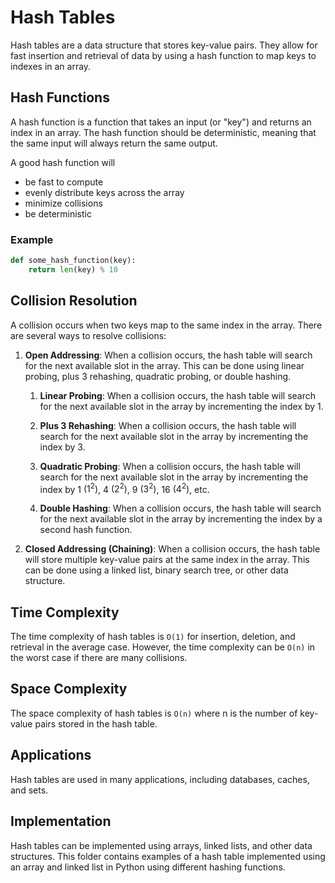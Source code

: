 # Hash Tables

Hash tables are a data structure that stores key-value pairs. They allow for fast insertion and retrieval of data by using a hash function to map keys to indexes in an array.

## Hash Functions

A hash function is a function that takes an input (or "key") and returns
an index in an array. The hash function should be deterministic, meaning
that the same input will always return the same output.

A good hash function will

- be fast to compute
- evenly distribute keys across the array
- minimize collisions
- be deterministic

### Example

```python
def some_hash_function(key):
    return len(key) % 10
```

## Collision Resolution

A collision occurs when two keys map to the same index in the array. There are
several ways to resolve collisions:

1. **Open Addressing**: When a collision occurs, the hash table will search for
   the next available slot in the array. This can be done using linear probing,
   plus 3 rehashing, quadratic probing, or double hashing.

    1. **Linear Probing**: When a collision occurs, the hash table will search
        for the next available slot in the array by incrementing the index by 1.

    2. **Plus 3 Rehashing**: When a collision occurs, the hash table will search
        for the next available slot in the array by incrementing the index by 3.

    3. **Quadratic Probing**: When a collision occurs, the hash table will search
        for the next available slot in the array by incrementing the index by 1 $(1^2)$, 4 $(2^2)$, 9 $(3^2)$, 16 $(4^2)$, etc.

    4. **Double Hashing**: When a collision occurs, the hash table will search
        for the next available slot in the array by incrementing the index by a
        second hash function.

2. **Closed Addressing (Chaining)**: When a collision occurs, the hash table will store multiple
    key-value pairs at the same index in the array. This can be done using a linked list, binary search tree, or other data structure.

## Time Complexity

The time complexity of hash tables is `O(1)` for insertion, deletion, and retrieval in the average case. However, the time complexity can be `O(n)` in the worst case if there are many collisions.

## Space Complexity

The space complexity of hash tables is `O(n)` where n is the number of key-value pairs stored in the hash table.

## Applications

Hash tables are used in many applications, including databases, caches, and sets.

## Implementation

Hash tables can be implemented using arrays, linked lists, and other data structures. This folder contains examples of a hash table implemented using an array and linked list in Python using different hashing functions.
